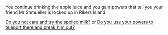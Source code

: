 You continue drinking the apple juice and you gain powers that tell you your friend Mr Shmueller is locked up in Rikers Island.

[Do you not care and try the spoiled milk?](Spoiled.md)
or
[Do you use your powers to teleport there and break him out?](Boat.md) 
